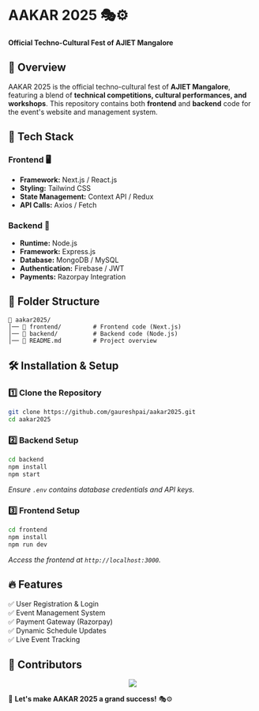 # AAKAR 2025 🎭⚙️  

**Official Techno-Cultural Fest of AJIET Mangalore**  

## 📌 Overview  
AAKAR 2025 is the official techno-cultural fest of **AJIET Mangalore**, featuring a blend of **technical competitions, cultural performances, and workshops**. This repository contains both **frontend** and **backend** code for the event's website and management system.  

## 🚀 Tech Stack  

### Frontend 🖥️  
- **Framework:** Next.js / React.js  
- **Styling:** Tailwind CSS  
- **State Management:** Context API / Redux  
- **API Calls:** Axios / Fetch  

### Backend 🔧  
- **Runtime:** Node.js  
- **Framework:** Express.js  
- **Database:** MongoDB / MySQL  
- **Authentication:** Firebase / JWT  
- **Payments:** Razorpay Integration  

## 📂 Folder Structure  

```
📂 aakar2025/
│── 📂 frontend/         # Frontend code (Next.js)
│── 📂 backend/          # Backend code (Node.js)
│── 📄 README.md         # Project overview

```

## 🛠️ Installation & Setup  

### 1️⃣ Clone the Repository  
```sh
git clone https://github.com/gaureshpai/aakar2025.git
cd aakar2025
```

### 2️⃣ Backend Setup  
```sh
cd backend
npm install
npm start
```
_Ensure `.env` contains database credentials and API keys._  

### 3️⃣ Frontend Setup  
```sh
cd frontend
npm install
npm run dev
```
_Access the frontend at `http://localhost:3000`._

## 🔥 Features  
✅ User Registration & Login  
✅ Event Management System  
✅ Payment Gateway (Razorpay)  
✅ Dynamic Schedule Updates  
✅ Live Event Tracking  

## 🤝 Contributors  

<div align="center">
  <a href="https://github.com/gaureshpai/aakar2025/graphs/contributors">
    <img src="https://contrib.rocks/image?repo=gaureshpai/aakar2025" />
  </a>
</div> 

🚀 **Let's make AAKAR 2025 a grand success!** 🎭⚙️  
